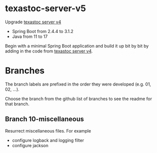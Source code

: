 # texastoc-server-v5

Upgrade [texastoc server v4](https://github.com/gpratte/texastoc-v4-integration-testing)

* Spring Boot from 2.4.4 to 3.1.2
* Java from 11 to 17

Begin with a minimal Spring Boot application and build it up bit by bit
by adding in the code
from [texastoc server v4](https://github.com/gpratte/texastoc-v4-integration-testing).

# Branches

The branch labels are prefixed in the order they were developed (e.g. 01, 02, ...).

Choose the branch from the github list of branches to see the readme for that branch.

## Branch 10-miscellaneous

Resurrect miscellaneous files. For example

* configure logback and logging filter
* configure jackson 
